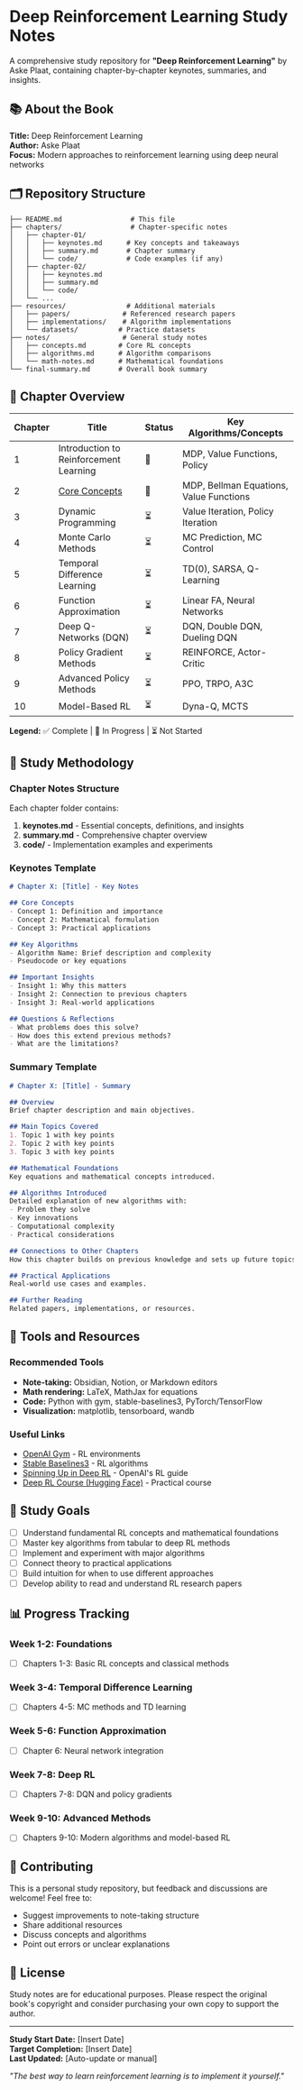 # Deep Reinforcement Learning Study Notes

A comprehensive study repository for **"Deep Reinforcement Learning"** by Aske Plaat, containing chapter-by-chapter keynotes, summaries, and insights.

## 📚 About the Book

**Title:** Deep Reinforcement Learning  
**Author:** Aske Plaat  
**Focus:** Modern approaches to reinforcement learning using deep neural networks

## 🗂️ Repository Structure

```
├── README.md                 # This file
├── chapters/                 # Chapter-specific notes
│   ├── chapter-01/
│   │   ├── keynotes.md      # Key concepts and takeaways
│   │   ├── summary.md       # Chapter summary
│   │   └── code/            # Code examples (if any)
│   ├── chapter-02/
│   │   ├── keynotes.md
│   │   ├── summary.md
│   │   └── code/
│   └── ...
├── resources/               # Additional materials
│   ├── papers/             # Referenced research papers
│   ├── implementations/    # Algorithm implementations
│   └── datasets/          # Practice datasets
├── notes/                  # General study notes
│   ├── concepts.md        # Core RL concepts
│   ├── algorithms.md      # Algorithm comparisons
│   └── math-notes.md      # Mathematical foundations
└── final-summary.md       # Overall book summary
```

## 📖 Chapter Overview

| Chapter | Title | Status | Key Algorithms/Concepts |
|---------|-------|--------|------------------------|
| 1 | Introduction to Reinforcement Learning | 🔄 | MDP, Value Functions, Policy |
| 2 | [Core Concepts](chapters/chapter02/chapter-02.md) | 🔄 | MDP, Bellman Equations, Value Functions |
| 3 | Dynamic Programming | ⏳ | Value Iteration, Policy Iteration |
| 4 | Monte Carlo Methods | ⏳ | MC Prediction, MC Control |
| 5 | Temporal Difference Learning | ⏳ | TD(0), SARSA, Q-Learning |
| 6 | Function Approximation | ⏳ | Linear FA, Neural Networks |
| 7 | Deep Q-Networks (DQN) | ⏳ | DQN, Double DQN, Dueling DQN |
| 8 | Policy Gradient Methods | ⏳ | REINFORCE, Actor-Critic |
| 9 | Advanced Policy Methods | ⏳ | PPO, TRPO, A3C |
| 10 | Model-Based RL | ⏳ | Dyna-Q, MCTS |

**Legend:** ✅ Complete | 🔄 In Progress | ⏳ Not Started

## 📝 Study Methodology

### Chapter Notes Structure

Each chapter folder contains:

1. **keynotes.md** - Essential concepts, definitions, and insights
2. **summary.md** - Comprehensive chapter overview
3. **code/** - Implementation examples and experiments

### Keynotes Template

```markdown
# Chapter X: [Title] - Key Notes

## Core Concepts
- Concept 1: Definition and importance
- Concept 2: Mathematical formulation
- Concept 3: Practical applications

## Key Algorithms
- Algorithm Name: Brief description and complexity
- Pseudocode or key equations

## Important Insights
- Insight 1: Why this matters
- Insight 2: Connection to previous chapters
- Insight 3: Real-world applications

## Questions & Reflections
- What problems does this solve?
- How does this extend previous methods?
- What are the limitations?
```

### Summary Template

```markdown
# Chapter X: [Title] - Summary

## Overview
Brief chapter description and main objectives.

## Main Topics Covered
1. Topic 1 with key points
2. Topic 2 with key points
3. Topic 3 with key points

## Mathematical Foundations
Key equations and mathematical concepts introduced.

## Algorithms Introduced
Detailed explanation of new algorithms with:
- Problem they solve
- Key innovations
- Computational complexity
- Practical considerations

## Connections to Other Chapters
How this chapter builds on previous knowledge and sets up future topics.

## Practical Applications
Real-world use cases and examples.

## Further Reading
Related papers, implementations, or resources.
```

## 🔧 Tools and Resources

### Recommended Tools
- **Note-taking:** Obsidian, Notion, or Markdown editors
- **Math rendering:** LaTeX, MathJax for equations
- **Code:** Python with gym, stable-baselines3, PyTorch/TensorFlow
- **Visualization:** matplotlib, tensorboard, wandb

### Useful Links
- [OpenAI Gym](https://gym.openai.com/) - RL environments
- [Stable Baselines3](https://stable-baselines3.readthedocs.io/) - RL algorithms
- [Spinning Up in Deep RL](https://spinningup.openai.com/) - OpenAI's RL guide
- [Deep RL Course (Hugging Face)](https://huggingface.co/learn/deep-rl-course) - Practical course

## 🎯 Study Goals

- [ ] Understand fundamental RL concepts and mathematical foundations
- [ ] Master key algorithms from tabular to deep RL methods
- [ ] Implement and experiment with major algorithms
- [ ] Connect theory to practical applications
- [ ] Build intuition for when to use different approaches
- [ ] Develop ability to read and understand RL research papers

## 📊 Progress Tracking

### Week 1-2: Foundations
- [ ] Chapters 1-3: Basic RL concepts and classical methods

### Week 3-4: Temporal Difference Learning
- [ ] Chapters 4-5: MC methods and TD learning

### Week 5-6: Function Approximation
- [ ] Chapter 6: Neural network integration

### Week 7-8: Deep RL
- [ ] Chapters 7-8: DQN and policy gradients

### Week 9-10: Advanced Methods
- [ ] Chapters 9-10: Modern algorithms and model-based RL

## 🤝 Contributing

This is a personal study repository, but feedback and discussions are welcome! Feel free to:
- Suggest improvements to note-taking structure
- Share additional resources
- Discuss concepts and algorithms
- Point out errors or unclear explanations

## 📄 License

Study notes are for educational purposes. Please respect the original book's copyright and consider purchasing your own copy to support the author.

---

**Study Start Date:** [Insert Date]  
**Target Completion:** [Insert Date]  
**Last Updated:** [Auto-update or manual]

*"The best way to learn reinforcement learning is to implement it yourself."*
